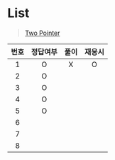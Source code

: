 # List
> [Two Pointer](../../../theory/twoPointer.md)

|번호|정답여부|풀이|재응시|
|:---:|:---:|:---:|:---:|
|1|O|X|O|
|2|O|||
|3|O|||
|4|O|||
|5|O|||
|6||||
|7||||
|8||||
